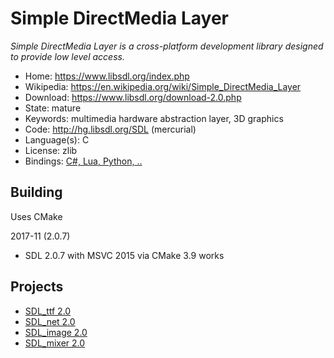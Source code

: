 # Simple DirectMedia Layer

_Simple DirectMedia Layer is a cross-platform development library designed to provide low level access._

- Home: https://www.libsdl.org/index.php
- Wikipedia: https://en.wikipedia.org/wiki/Simple_DirectMedia_Layer
- Download: https://www.libsdl.org/download-2.0.php
- State: mature
- Keywords: multimedia hardware abstraction layer, 3D graphics
- Code: http://hg.libsdl.org/SDL (mercurial)
- Language(s): C
- License: zlib
- Bindings: [C#, Lua, Python, ..](https://www.libsdl.org/languages.php)

## Building

Uses CMake

2017-11 (2.0.7)
- SDL 2.0.7 with MSVC 2015 via CMake 3.9 works

## Projects

- [SDL_ttf 2.0](https://www.libsdl.org/projects/SDL_ttf/)
- [SDL_net 2.0](https://www.libsdl.org/projects/SDL_net/)
- [SDL_image 2.0](https://www.libsdl.org/projects/SDL_image/)
- [SDL_mixer 2.0](https://www.libsdl.org/projects/SDL_mixer/)